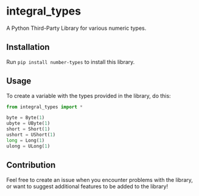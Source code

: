 # integral_types
A Python Third-Party Library for various numeric types.

## Installation
Run `pip install number-types` to install this library.

## Usage
To create a variable with the types provided in the library, do this:
```python
from integral_types import *

byte = Byte(1)
ubyte = UByte(1)
short = Short(1)
ushort = UShort(1)
long = Long(1)
ulong = ULong(1)
```

## Contribution
Feel free to create an issue when you encounter problems with the library, or want to suggest additional features to be added to the library!
